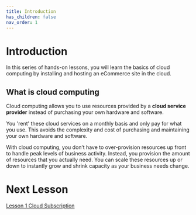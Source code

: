 ```yaml
---
title: Introduction
has_children: false
nav_order: 1
---
```


# Introduction

In this series of hands-on lessons, you will learn the basics of cloud computing by installing and hosting an eCommerce site in the cloud.

## What is cloud computing

Cloud computing allows you to use resources provided by a **cloud service provider** instead of purchasing your own hardware and software. 

You 'rent' these  cloud services on a monthly basis and only pay for what you use. This avoids the complexity and cost of purchasing and maintaining your own hardware and software.

With cloud computing, you don’t have to over-provision resources up front to handle peak levels of business activity. Instead, you provision the amount of resources that you actually need. You can scale these resources up or down to instantly grow and shrink capacity as your business needs change.

# Next Lesson

[Lesson 1 Cloud Subscription](https://rcl-cloud-apps.github.io/cloud101/1-subscription.html)